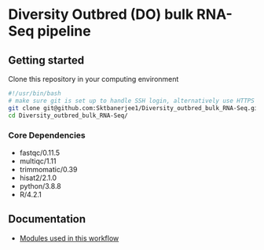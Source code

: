# Diversity Outbred (DO) bulk RNA-Seq pipeline

## Getting started

Clone this repository in your computing environment

```bash
#!/usr/bin/bash
# make sure git is set up to handle SSH login, alternatively use HTTPS
git clone git@github.com:Sktbanerjee1/Diversity_outbred_bulk_RNA-Seq.git
cd Diversity_outbred_bulk_RNA-Seq/
```

### Core Dependencies

* fastqc/0.11.5
* multiqc/1.11
* trimmomatic/0.39
* hisat2/2.1.0
* python/3.8.8
* R/4.2.1


## Documentation

* [Modules used in this workflow](Docs/modules.md)

